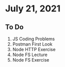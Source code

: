 # July 21, 2021

## To Do

1. JS Coding Problems
2. Postman First Look
3. Node HTTP Exercise
4. Node FS Lecture
5. Node FS Exercise
